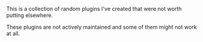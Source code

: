 This is a collection of random plugins I've created that were not worth putting elsewhere.

These plugins are not actively maintained and some of them might not work at all.